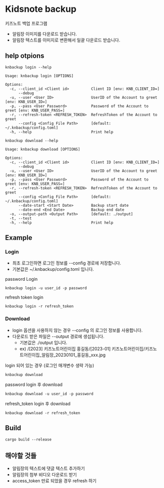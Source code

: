 # Kidsnote backup

키즈노트 백업 프로그램
- 알림장 이미지를 다운로드 받습니다.
- 알림장 텍스트를 이미지로 변환해서 일괄 다운로드 받습니다.

## help otpions

```
knbackup login --help

Usage: knbackup login [OPTIONS]

Options:
  -c, --client_id <Client id>          Client ID [env: KNB_CLIENT_ID=]
      --debug                          
  -u, --user <User ID>                 UserID of the Account to greet [env: KNB_USER_ID=]
  -p, --pass <User Password>           Password of the Account to greet [env: KNB_USER_PASS=]
  -r, --refresh-token <REFRESH_TOKEN>  RefreshToken of the Account to greet
      --config <Config File Path>      [default: ~/.knbackup/config.toml]
  -h, --help                           Print help
```

```
knbackup download --help

Usage: knbackup download [OPTIONS]

Options:
  -c, --client_id <Client id>          Client ID [env: KNB_CLIENT_ID=]
      --debug                          
  -u, --user <User ID>                 UserID of the Account to greet [env: KNB_USER_ID=]
  -p, --pass <User Password>           Password of the Account to greet [env: KNB_USER_PASS=]
  -r, --refresh-token <REFRESH_TOKEN>  RefreshToken of the Account to greet
      --config <Config File Path>      [default: ~/.knbackup/config.toml]
      --date-start <Start Date>        Backup start date
      --date-end <End Date>            Backup end date
  -o, --output-path <Output Path>      [default: ./output]
  -t, --test                           
  -h, --help                           Print help
```

## Example

### Login

- 최초 로그인하면 로그인 정보를 --config 경로에 저장합니다.
- 기본값은 ~/.knbackup/config.toml 입니다.

password Login 
```
knbackup login -u user_id -p password
```

refresh token login
```
knbackup login -r refresh_token
```

### Download

- login 옵션을 사용하지 않는 경우 --config 의 로그인 정보를 사용합니다.
- 다운로드 받은 파일은 --output 경로에 생섭됩니다.
  - 기본값은 ./output 입니다.
  - ex) /[2023] 키즈노트어린이집 홍길동/[2023-01] 키즈노트어린이집/키즈노트어린이집_알림장_20230101_홍길동_xxx.jpg

login 되어 있는 경우 (로그인 매개변수 생략 가능)
```
knbackup download
```

password login 후 download
```
knbackup download -u user_id -p password
```

refresh_token login 후 download
```
knbackup download -r refresh_token
```

## Build
```
cargo build --release
```

## 해야할 것들
- 알림장의 텍스트에 댓글 텍스트 추가하기
- 알림장의 첨부 비디오 다운로드 받기
- access_token 만료 되었을 경우 refresh 하기